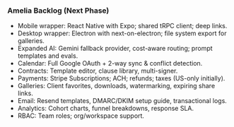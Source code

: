 ### Amelia Backlog (Next Phase)

- Mobile wrapper: React Native with Expo; shared tRPC client; deep links.
- Desktop wrapper: Electron with next-on-electron; file system export for galleries.
- Expanded AI: Gemini fallback provider, cost-aware routing; prompt templates and evals.
- Calendar: Full Google OAuth + 2-way sync & conflict detection.
- Contracts: Template editor, clause library, multi-signer.
- Payments: Stripe Subscriptions; ACH; refunds; taxes (US-only initially).
- Galleries: Client favorites, downloads, watermarking, expiring share links.
- Email: Resend templates, DMARC/DKIM setup guide, transactional logs.
- Analytics: Cohort charts, funnel breakdowns, response SLA.
- RBAC: Team roles; org/workspace support.


